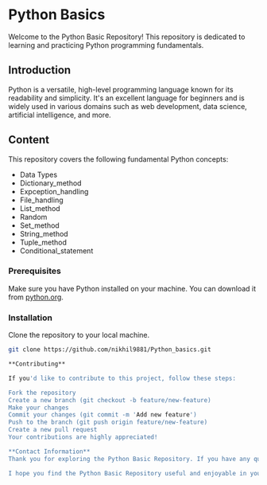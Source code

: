 # Python Basics
Welcome to the Python Basic Repository! This repository is dedicated to learning and practicing Python programming fundamentals. 

## Introduction
Python is a versatile, high-level programming language known for its readability and simplicity. It's an excellent language for beginners and is widely used in various domains such as web development, data science, artificial intelligence, and more.

## Content
This repository covers the following fundamental Python concepts:
* Data Types
* Dictionary_method
* Expception_handling
* File_handling
* List_method
* Random
* Set_method
* String_method
* Tuple_method
* Conditional_statement

### Prerequisites
Make sure you have Python installed on your machine. You can download it from [python.org](https://www.python.org/downloads/).

### Installation

Clone the repository to your local machine.

```bash
git clone https://github.com/nikhil9881/Python_basics.git

**Contributing**

If you'd like to contribute to this project, follow these steps:

Fork the repository
Create a new branch (git checkout -b feature/new-feature)
Make your changes
Commit your changes (git commit -m 'Add new feature')
Push to the branch (git push origin feature/new-feature)
Create a new pull request
Your contributions are highly appreciated!

**Contact Information**
Thank you for exploring the Python Basic Repository. If you have any questions, suggestions, or inquiries related to Python or this repository, please feel free to reach out to me at nikhilslendkar@gmail.com.

I hope you find the Python Basic Repository useful and enjoyable in your journey to learn and master Python programming. Happy coding!
